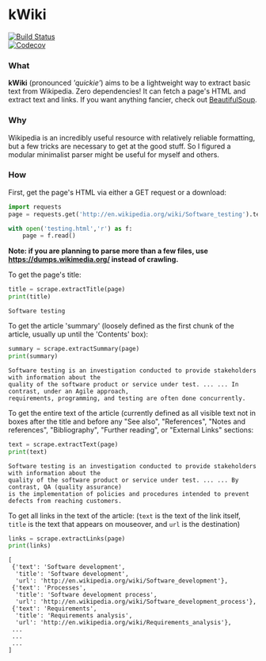 # kWiki

[![Build Status](https://travis-ci.org/coreygirard/kWiki.svg?branch=master)](https://travis-ci.org/coreygirard/kWiki) <br>
[![Codecov](https://img.shields.io/codecov/c/github/coreygirard/kWiki.svg)](https://codecov.io/gh/coreygirard/kWiki/)

### What

**kWiki** (pronounced *'quickie'*) aims to be a lightweight way to extract basic text from Wikipedia.
Zero dependencies! It can fetch a page's HTML and extract text and links.
If you want anything fancier, check out [BeautifulSoup](https://www.crummy.com/software/BeautifulSoup/).


### Why

Wikipedia is an incredibly useful resource with relatively reliable formatting,
but a few tricks are necessary to get at the good stuff. So I figured a modular minimalist parser
might be useful for myself and others.


### How

First, get the page's HTML via either a GET request or a download:
```python
import requests
page = requests.get('http://en.wikipedia.org/wiki/Software_testing').text
```
```python
with open('testing.html','r') as f:
    page = f.read()
```

**Note: if you are planning to parse more than a few files, use https://dumps.wikimedia.org/ instead of crawling.**

To get the page's title:
```python
title = scrape.extractTitle(page)
print(title)
```
```
Software testing
```

To get the article 'summary' (loosely defined as the first chunk of the article, usually up until the 'Contents' box):

```python
summary = scrape.extractSummary(page)
print(summary)
```
```
Software testing is an investigation conducted to provide stakeholders with information about the
quality of the software product or service under test. ... ... In contrast, under an Agile approach,
requirements, programming, and testing are often done concurrently.
```

To get the entire text of the article (currently defined as all visible text not in boxes after the title and before any "See also", "References", "Notes and references", "Bibliography", "Further reading", or "External Links" sections:

```python
text = scrape.extractText(page)
print(text)
```
```
Software testing is an investigation conducted to provide stakeholders with information about the
quality of the software product or service under test. ... ... By contrast, QA (quality assurance)
is the implementation of policies and procedures intended to prevent defects from reaching customers.
```

To get all links in the text of the article: (`text` is the text of the link itself, `title` is the text that appears on mouseover, and `url` is the destination)

```python
links = scrape.extractLinks(page)
print(links)
```
```
[
 {'text': 'Software development',
  'title': 'Software development',
  'url': 'http://en.wikipedia.org/wiki/Software_development'},
 {'text': 'Processes',
  'title': 'Software development process',
  'url': 'http://en.wikipedia.org/wiki/Software_development_process'},
 {'text': 'Requirements',
  'title': 'Requirements analysis',
  'url': 'http://en.wikipedia.org/wiki/Requirements_analysis'},
 ...
 ...
 ...
]
```
